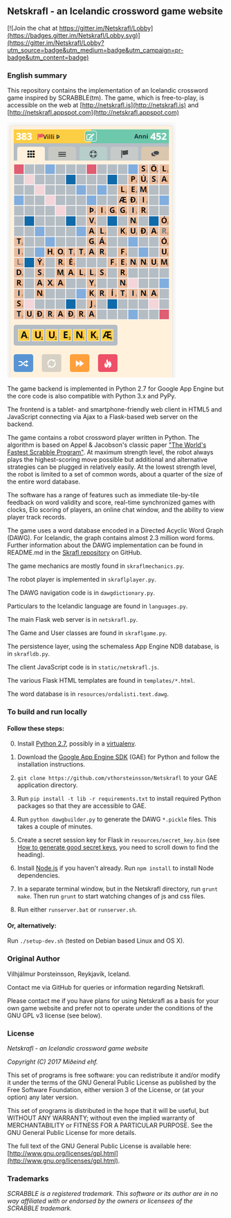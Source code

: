 ## Netskrafl - an Icelandic crossword game website

[![Join the chat at https://gitter.im/Netskrafl/Lobby](https://badges.gitter.im/Netskrafl/Lobby.svg)](https://gitter.im/Netskrafl/Lobby?utm_source=badge&utm_medium=badge&utm_campaign=pr-badge&utm_content=badge)

### English summary

This repository contains the implementation of an Icelandic crossword game
inspired by SCRABBLE(tm).
The game, which is free-to-play, is accessible on the web at [http://netskrafl.is](http://netskrafl.is) and
[http://netskrafl.appspot.com](http://netskrafl.appspot.com)

![Screenshot from mobile UI](/resources/ScreencapMobile.PNG?raw=true "Screenshot from mobile UI")

The game backend is implemented in Python 2.7 for Google App Engine but the core code is also
compatible with Python 3.x and PyPy.

The frontend is a tablet- and smartphone-friendly web client in HTML5 and JavaScript connecting
via Ajax to a Flask-based web server on the backend.

The game contains a robot crossword player written in Python. The algorithm is based
on Appel & Jacobson's classic paper
["The World's Fastest Scrabble Program"](http://www.cs.cmu.edu/afs/cs/academic/class/15451-s06/www/lectures/scrabble.pdf).
At maximum strength level, the robot always plays the highest-scoring move possible but additional and
alternative strategies can be plugged in relatively easily. At the lowest strength level, the
robot is limited to a set of common words, about a quarter of the size of the entire word database.

The software has a range of features such as immediate tile-by-tile feedback on word validity and score,
real-time synchronized games with clocks, Elo scoring of players, an online chat window,
and the ability to view player track records.

The game uses a word database encoded in a Directed Acyclic Word Graph (DAWG).
For Icelandic, the graph contains almost 2.3 million word forms. Further information
about the DAWG implementation can be found in README.md in the
[Skrafl repository](https://github.com/vthorsteinsson/Skrafl) on GitHub.

The game mechanics are mostly found in ```skraflmechanics.py```.

The robot player is implemented in ```skraflplayer.py```.

The DAWG navigation code is in ```dawgdictionary.py```.

Particulars to the Icelandic language are found in ```languages.py```.

The main Flask web server is in ```netskrafl.py```.

The Game and User classes are found in ```skraflgame.py```.

The persistence layer, using the schemaless App Engine NDB database, is in ```skrafldb.py```.

The client JavaScript code is in ```static/netskrafl.js```.

The various Flask HTML templates are found in ```templates/*.html```.

The word database is in ```resources/ordalisti.text.dawg```.


### To build and run locally

#### Follow these steps:

0. Install [Python 2.7](https://www.python.org/downloads/release/python-2711/), possibly in a [virtualenv](https://pypi.python.org/pypi/virtualenv).

1. Download the [Google App Engine SDK](https://cloud.google.com/appengine/downloads) (GAE) for Python
and follow the installation instructions.

2. ```git clone https://github.com/vthorsteinsson/Netskrafl``` to your GAE application directory.

3. Run ```pip install -t lib -r requirements.txt``` to install required Python packages so that they
are accessible to GAE.

4. Run ```python dawgbuilder.py``` to generate the DAWG ```*.pickle``` files. This takes a couple of minutes.

5. Create a secret session key for Flask in `resources/secret_key.bin` (see
[How to generate good secret keys](http://flask.pocoo.org/docs/0.10/quickstart/), you need to scroll down
to find the heading).

6. Install [Node.js](https://nodejs.org/en/download/) if you haven't already. Run ```npm install``` to install
Node dependencies.

7. In a separate terminal window, but in the Netskrafl directory, run ```grunt make```. Then run ```grunt```
to start watching changes of js and css files.

8. Run either ```runserver.bat``` or ```runserver.sh```.

#### Or, alternatively:

Run ```./setup-dev.sh``` (tested on Debian based Linux and OS X).


### Original Author
Vilhjálmur Þorsteinsson, Reykjavík, Iceland.

Contact me via GitHub for queries or information regarding Netskrafl.

Please contact me if you have plans for using Netskrafl as a basis for your
own game website and prefer not to operate under the conditions of the GNU GPL v3
license (see below).

### License

*Netskrafl - an Icelandic crossword game website*

*Copyright (C) 2017 Miðeind ehf.*

This set of programs is free software: you can redistribute it and/or modify
it under the terms of the GNU General Public License as published by
the Free Software Foundation, either version 3 of the License, or
(at your option) any later version.

This set of programs is distributed in the hope that it will be useful,
but WITHOUT ANY WARRANTY; without even the implied warranty of
MERCHANTABILITY or FITNESS FOR A PARTICULAR PURPOSE.  See the
GNU General Public License for more details.

The full text of the GNU General Public License is available here:
[http://www.gnu.org/licenses/gpl.html](http://www.gnu.org/licenses/gpl.html).

### Trademarks

*SCRABBLE is a registered trademark. This software or its author are in no way affiliated
with or endorsed by the owners or licensees of the SCRABBLE trademark.*
